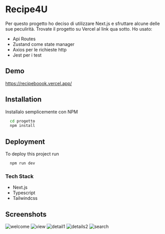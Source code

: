
# Recipe4U

Per questo progetto ho deciso di utilizzare Next.js e sfruttare alcune delle sue peculirità. Trovate il progetto su Vercel al link qua sotto.
Ho usato: 
- Api Routes
- Zustand come state manager
- Axios per le richieste http
- Jest per i test

## Demo

https://recipeboook.vercel.app/

## Installation

Installalo semplicemente con NPM

```bash
  cd progetto
  npm install
```
       
## Deployment

To deploy this project run

```bash
  npm run dev
```

### Tech Stack

- Next.js
- Typescript
- Tailwindcss


## Screenshots

![welcome](https://github.com/samuele2298/interviews-front-end-assignment/assets/40797549/03a92c27-31cb-42de-88d4-1539b71f75a4)
![view](https://github.com/samuele2298/interviews-front-end-assignment/assets/40797549/27fcd069-3302-4568-b321-993ba46aa766)
![detail1](https://github.com/samuele2298/interviews-front-end-assignment/assets/40797549/02eb31a1-b51c-4b95-be30-98add33b0aad)
![details2](https://github.com/samuele2298/interviews-front-end-assignment/assets/40797549/afa005fb-2135-4526-8716-1aec13f68e56)
![search](https://github.com/samuele2298/interviews-front-end-assignment/assets/40797549/8b69a4fe-a38e-4593-91eb-71eac538893e)


